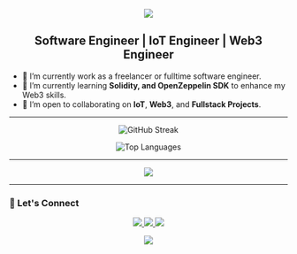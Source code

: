 <!-- Green Banner -->
<p align="center">
  <img src="https://capsule-render.vercel.app/api?type=waving&color=0:092E20,100:0f4d32&height=200&section=header&text=👋Hi%20There!%20I'm%20Daud%20Yusup%20&fontColor=ffffff&fontSize=40&animation=fadeIn" />
</p>


<!-- GitHub Profile Summary -->
<h2 align="center">Software Engineer | IoT Engineer | Web3 Engineer</h2>

- 🔭 I’m currently work as a freelancer or fulltime software engineer.
- 🌱 I’m currently learning **Solidity, and OpenZeppelin SDK** to enhance my Web3 skills.
- 👯 I’m open to collaborating on **IoT**, **Web3**, and **Fullstack Projects**.

---

<p align="center">
  <img src="https://github-readme-streak-stats.herokuapp.com/?user=daudonhere&theme=radical" alt="GitHub Streak" />
</p>

<p align="center">
  <img src="https://github-readme-stats.vercel.app/api/top-langs/?username=daudonhere&layout=compact&theme=radical" alt="Top Languages" />
</p>

---

<p align="center">
  <a href="https://skillicons.dev">
    <img src="https://skillicons.dev/icons?i=git,kubernetes,docker,c,vim" />
  </a>
</p>

---

### 🔗 Let's Connect


<p align="center">
  <a href="mailto:hellodadedaud@gmail.com">
    <img src="https://img.shields.io/badge/Gmail-Daud-red?style=flat&logo=gmail&logoColor=white" />
  </a>
  <a href="https://www.linkedin.com/in/daudyusup/" target="_blank">
    <img src="https://img.shields.io/badge/LinkedIn-Daud-blue?style=flat&logo=linkedin&logoColor=white" />
  </a>
  <a href="https://medium.com/@hellodadedaud" target="_blank">
    <img src="https://img.shields.io/badge/Medium-Daud-black?style=flat&logo=medium&logoColor=white" />
  </a>
</p>


<!-- Footer -->
<p align="center">
  <img src="https://capsule-render.vercel.app/api?type=waving&color=0:092E20,100:0f4d32&height=120&section=footer"/>
</p>
